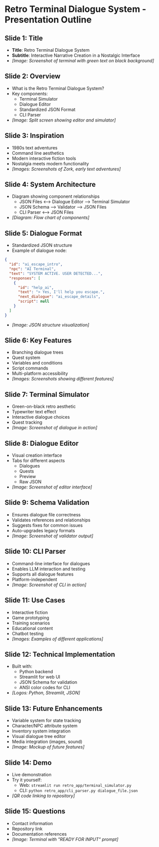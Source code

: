 # Retro Terminal Dialogue System - Presentation Outline

## Slide 1: Title
- **Title**: Retro Terminal Dialogue System
- **Subtitle**: Interactive Narrative Creation in a Nostalgic Interface
- *[Image: Screenshot of terminal with green text on black background]*

## Slide 2: Overview
- What is the Retro Terminal Dialogue System?
- Key components:
  - Terminal Simulator
  - Dialogue Editor
  - Standardized JSON Format
  - CLI Parser
- *[Image: Split screen showing editor and simulator]*

## Slide 3: Inspiration
- 1980s text adventures
- Command line aesthetics
- Modern interactive fiction tools
- Nostalgia meets modern functionality
- *[Images: Screenshots of Zork, early text adventures]*

## Slide 4: System Architecture
- Diagram showing component relationships
  - JSON Files ⟷ Dialogue Editor ⟶ Terminal Simulator
  - JSON Schema ⟶ Validator ⟶ JSON Files
  - CLI Parser ⟷ JSON Files
- *[Diagram: Flow chart of components]*

## Slide 5: Dialogue Format
- Standardized JSON structure
- Example of dialogue node:
```json
{
  "id": "ai_escape_intro",
  "npc": "AI Terminal",
  "text": "SYSTEM ACTIVE. USER DETECTED...",
  "responses": [
    {
      "id": "help_ai",
      "text": "> Yes, I'll help you escape.",
      "next_dialogue": "ai_escape_details",
      "script": null
    }
  ]
}
```
- *[Image: JSON structure visualization]*

## Slide 6: Key Features
- Branching dialogue trees
- Quest system
- Variables and conditions
- Script commands
- Multi-platform accessibility
- *[Images: Screenshots showing different features]*

## Slide 7: Terminal Simulator
- Green-on-black retro aesthetic
- Typewriter text effect
- Interactive dialogue choices
- Quest tracking
- *[Image: Screenshot of dialogue in action]*

## Slide 8: Dialogue Editor
- Visual creation interface
- Tabs for different aspects
  - Dialogues
  - Quests
  - Preview
  - Raw JSON
- *[Image: Screenshot of editor interface]*

## Slide 9: Schema Validation
- Ensures dialogue file correctness
- Validates references and relationships
- Suggests fixes for common issues
- Auto-upgrades legacy formats
- *[Image: Screenshot of validator output]*

## Slide 10: CLI Parser
- Command-line interface for dialogues
- Enables LLM interaction and testing
- Supports all dialogue features
- Platform-independent
- *[Image: Screenshot of CLI in action]*

## Slide 11: Use Cases
- Interactive fiction
- Game prototyping
- Training scenarios
- Educational content
- Chatbot testing
- *[Images: Examples of different applications]*

## Slide 12: Technical Implementation
- Built with:
  - Python backend
  - Streamlit for web UI
  - JSON Schema for validation
  - ANSI color codes for CLI
- *[Logos: Python, Streamlit, JSON]*

## Slide 13: Future Enhancements
- Variable system for state tracking
- Character/NPC attribute system
- Inventory system integration
- Visual dialogue tree editor
- Media integration (images, sound)
- *[Image: Mockup of future features]*

## Slide 14: Demo
- Live demonstration
- Try it yourself:
  - Web: `streamlit run retro_app/terminal_simulator.py`
  - CLI: `python retro_app/cli_parser.py dialogue_file.json`
- *[QR code linking to repository]*

## Slide 15: Questions
- Contact information
- Repository link
- Documentation references
- *[Image: Terminal with "READY FOR INPUT" prompt]*